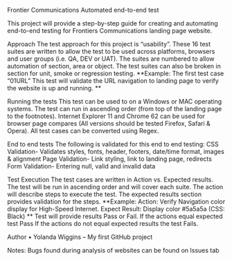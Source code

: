 Frontier Communications Automated end-to-end test

This project will provide a step-by-step guide for creating and automating end-to-end testing for Frontiers Communications landing page website.

Approach
The test approach for this project is “usability”.  These 16 test suites are written to allow the test to be used across platforms, browsers and user groups (i.e. QA, DEV or UAT).  The suites are numbered to allow automation of section, area or object. The test suites can also be broken in section for unit, smoke or regression testing.
**Example: The first test case “01URL” This test will validate the URL navigation to landing page to verify the website is up and running. ** 

Running the tests
This test can be used to on a Windows or MAC operating systems. The test can run in ascending order (from top of the landing page to the footnotes).  Internet Explorer 11 and Chrome 62 can be used for browser page compares (All versions should be tested Firefox, Safari & Opera). All test cases can be converted using Regex.  

End to end tests
The following is validated for this end to end testing:
  CSS Validation- Validates styles, fonts, header, footers, date/time format, images & alignment
  Page Validation- Link styling, link to landing page, redirects
  Form Validation- Entering null, valid and invalid data 
  
Test Execution
The test cases are written in Action vs. Expected results. The test will be run in ascending order and will cover each suite. The action will describe steps to execute the test. The expected results section provides validation for the steps. 
**Example: Action: Verify Navigation color display for High-Speed Internet. 
Expect Result: Display color #5a5a5a (CSS: Black) **
Test will provide results Pass or Fail. 
 If the actions equal expected test Pass
 If the actions do not equal expected results the test Fails. 

Author
•	Yolanda Wiggins – My first GitHub project 

Notes: Bugs found during analysis of websites can be found on Issues tab

